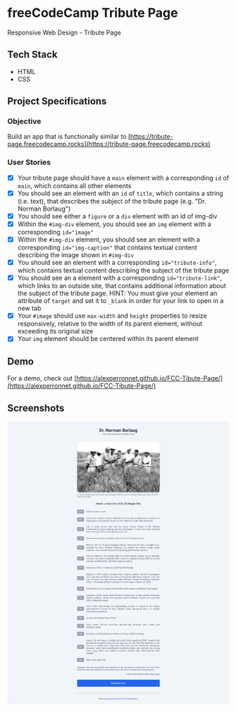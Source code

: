 # freeCodeCamp Tribute Page

Responsive Web Design - Tribute Page

## Tech Stack

- HTML
- CSS

## Project Specifications

### Objective

Build an app that is functionally similar to [https://tribute-page.freecodecamp.rocks](https://tribute-page.freecodecamp.rocks)

### User Stories

- [x] Your tribute page should have a `main` element with a corresponding `id` of `main`, which contains all other elements
- [x] You should see an element with an `id` of `title`, which contains a string (i.e. text), that describes the subject of the tribute page (e.g. "Dr. Norman Borlaug")
- [x] You should see either a `figure` or a `div` element with an id of img-div
- [x] Within the `#img-div` element, you should see an `img` element with a corresponding `id="image"`
- [x] Within the `#img-div` element, you should see an element with a corresponding `id="img-caption"` that contains textual content describing the image shown in `#img-div`
- [x] You should see an element with a corresponding `id="tribute-info"`, which contains textual content describing the subject of the tribute page
- [x] You should see an a element with a corresponding `id="tribute-link"`, which links to an outside site, that contains additional information about the subject of the tribute page. HINT: You must give your element an attribute of `target` and set it to `_blank` in order for your link to open in a new tab
- [x] Your `#image` should use `max-width` and `height` properties to resize responsively, relative to the width of its parent element, without exceeding its original size
- [x] Your `img` element should be centered within its parent element

## Demo

For a demo, check out [https://alexperronnet.github.io/FCC-Tibute-Page/](https://alexperronnet.github.io/FCC-Tibute-Page/)

## Screenshots

![freeCodeCamp Tribute Page](images/screenshot.png "Tribute Page")